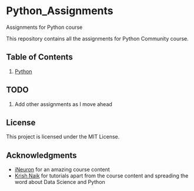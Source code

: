 # Python_Assignments
Assignments for Python course

This repository contains all the assignments for Python Community course.

## Table of Contents
1. [Python](https://github.com/harshit-saraswat/Python_Assignments/tree/master/Python)

## TODO
1. Add other assignments as I move ahead

## License
This project is licensed under the MIT License.

## Acknowledgments

* [iNeuron](https://github.com/iNeuronai) for an amazing course content
* [Krish Naik](https://github.com/krishnaik06) for tutorials apart from the course content and spreading the word about Data Science and Python
